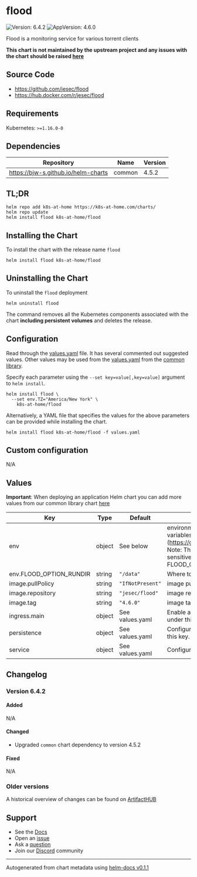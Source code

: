 # flood

![Version: 6.4.2](https://img.shields.io/badge/Version-6.4.2-informational?style=flat-square) ![AppVersion: 4.6.0](https://img.shields.io/badge/AppVersion-4.6.0-informational?style=flat-square)

Flood is a monitoring service for various torrent clients

**This chart is not maintained by the upstream project and any issues with the chart should be raised [here](https://github.com/k8s-at-home/charts/issues/new/choose)**

## Source Code

* <https://github.com/jesec/flood>
* <https://hub.docker.com/r/jesec/flood>

## Requirements

Kubernetes: `>=1.16.0-0`

## Dependencies

| Repository | Name | Version |
|------------|------|---------|
| https://bjw-s.github.io/helm-charts | common | 4.5.2 |

## TL;DR

```console
helm repo add k8s-at-home https://k8s-at-home.com/charts/
helm repo update
helm install flood k8s-at-home/flood
```

## Installing the Chart

To install the chart with the release name `flood`

```console
helm install flood k8s-at-home/flood
```

## Uninstalling the Chart

To uninstall the `flood` deployment

```console
helm uninstall flood
```

The command removes all the Kubernetes components associated with the chart **including persistent volumes** and deletes the release.

## Configuration

Read through the [values.yaml](./values.yaml) file. It has several commented out suggested values.
Other values may be used from the [values.yaml](https://github.com/k8s-at-home/library-charts/tree/main/charts/stable/common/values.yaml) from the [common library](https://github.com/k8s-at-home/library-charts/tree/main/charts/stable/common).

Specify each parameter using the `--set key=value[,key=value]` argument to `helm install`.

```console
helm install flood \
  --set env.TZ="America/New York" \
    k8s-at-home/flood
```

Alternatively, a YAML file that specifies the values for the above parameters can be provided while installing the chart.

```console
helm install flood k8s-at-home/flood -f values.yaml
```

## Custom configuration

N/A

## Values

**Important**: When deploying an application Helm chart you can add more values from our common library chart [here](https://github.com/k8s-at-home/library-charts/tree/main/charts/stable/common)

| Key | Type | Default | Description |
|-----|------|---------|-------------|
| env | object | See below | environment variables. See more environment variables in the [flood documentation] (https://github.com/jesec/flood/blob/v4.6.0/config.ts) Note: The environmental variables are not case sensitive (e.g. FLOOD_OPTION_port=FLOOD_OPTION_PORT). |
| env.FLOOD_OPTION_RUNDIR | string | `"/data"` | Where to store Flood's runtime files (eg. database) |
| image.pullPolicy | string | `"IfNotPresent"` | image pull policy |
| image.repository | string | `"jesec/flood"` | image repository |
| image.tag | string | `"4.6.0"` | image tag |
| ingress.main | object | See values.yaml | Enable and configure ingress settings for the chart under this key. |
| persistence | object | See values.yaml | Configure persistence settings for the chart under this key. |
| service | object | See values.yaml | Configures service settings for the chart. |

## Changelog

### Version 6.4.2

#### Added

N/A

#### Changed

* Upgraded `common` chart dependency to version 4.5.2

#### Fixed

N/A

### Older versions

A historical overview of changes can be found on [ArtifactHUB](https://artifacthub.io/packages/helm/k8s-at-home/flood?modal=changelog)

## Support

- See the [Docs](https://docs.k8s-at-home.com/our-helm-charts/getting-started/)
- Open an [issue](https://github.com/k8s-at-home/charts/issues/new/choose)
- Ask a [question](https://github.com/k8s-at-home/organization/discussions)
- Join our [Discord](https://discord.gg/sTMX7Vh) community

----------------------------------------------
Autogenerated from chart metadata using [helm-docs v0.1.1](https://github.com/k8s-at-home/helm-docs/releases/v0.1.1)
